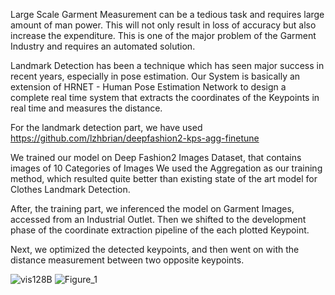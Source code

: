 


Large Scale Garment Measurement can be a tedious task and requires large amount of man power. This will not only result in loss of accuracy but also increase the expenditure. This is one of the major problem of the Garment Industry and requires an automated solution. 

Landmark Detection has been a technique which has seen major success in recent years, especially in pose estimation. Our System is basically an extension of HRNET - Human Pose Estimation Network to design a complete real time system that extracts the coordinates of the Keypoints in real time and measures the distance.

For the landmark detection part, we have used https://github.com/lzhbrian/deepfashion2-kps-agg-finetune

We trained our model on Deep Fashion2 Images Dataset, that contains images of 10 Categories of Images  We used the Aggregation as our training method, which resulted quite better than existing state of the art model for Clothes Landmark Detection.

After, the training part, we inferenced the model on Garment Images, accessed from an Industrial Outlet. Then we shifted to the development phase of the coordinate extraction pipeline of the each plotted Keypoint.

Next, we optimized the detected keypoints, and then went on with the distance measurement between two opposite keypoints.


![vis128B](https://user-images.githubusercontent.com/60814171/217742683-246691c5-4891-43e2-8938-ff2849e564c5.png)
![Figure_1](https://user-images.githubusercontent.com/60814171/217742861-5e4d98e5-74f2-4133-b9cf-7735e0f00197.png)
